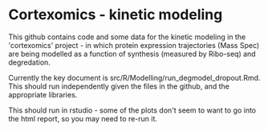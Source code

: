 # Cortexomics - kinetic modeling

This github contains code and some data for the kinetic modeling in the 'cortexomics' project - in which protein expression trajectories (Mass Spec) are being modelled as a function of synthesis (measured by Ribo-seq) and degredation.


Currently the key document is src/R/Modelling/run_degmodel_dropout.Rmd. This should run independently given the files in the github, and the appropriate libraries.

This should run in rstudio - some of the plots don't seem to want to  go into the html report, so you may need to re-run it.
